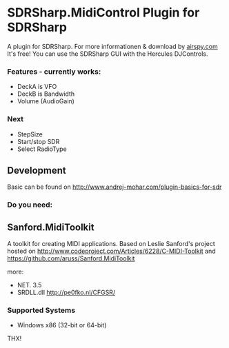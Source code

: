 SDRSharp.MidiControl Plugin for SDRSharp
====================

A plugin for SDRSharp. For more informationen & download by [airspy.com](http://airspy.com/download/) It's free! 
You can use the SDRSharp GUI with the Hercules DJControls. 

### Features - currently works:

- DeckA is VFO
- DeckB is Bandwidth
- Volume (AudioGain)

### Next

- StepSize
- Start/stop SDR
- Select RadioType


## Development 
Basic can be found on http://www.andrej-mohar.com/plugin-basics-for-sdr


### Do you need:

## Sanford.MidiToolkit

A toolkit for creating MIDI applications.
Based on Leslie Sanford's project hosted on http://www.codeproject.com/Articles/6228/C-MIDI-Toolkit
and https://github.com/aruss/Sanford.MidiToolkit

more:

- NET. 3.5
- SRDLL.dll http://pe0fko.nl/CFGSR/ 

### Supported Systems

- Windows x86 (32-bit or 64-bit)


THX!
